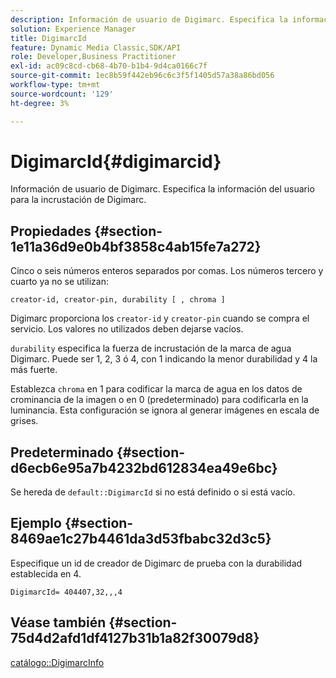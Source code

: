 ```yaml
---
description: Información de usuario de Digimarc. Especifica la información del usuario para la incrustación de Digimarc.
solution: Experience Manager
title: DigimarcId
feature: Dynamic Media Classic,SDK/API
role: Developer,Business Practitioner
exl-id: ac09c8cd-cb68-4b70-b1b4-9d4ca0166c7f
source-git-commit: 1ec8b59f442eb96c6c3f5f1405d57a38a86bd056
workflow-type: tm+mt
source-wordcount: '129'
ht-degree: 3%

---
```


# DigimarcId{#digimarcid}

Información de usuario de Digimarc. Especifica la información del usuario para la incrustación de Digimarc.

## Propiedades {#section-1e11a36d9e0b4bf3858c4ab15fe7a272}

Cinco o seis números enteros separados por comas. Los números tercero y cuarto ya no se utilizan:

`creator-id, creator-pin, durability [ , chroma ]`

Digimarc proporciona los `creator-id` y `creator-pin` cuando se compra el servicio. Los valores no utilizados deben dejarse vacíos.

`durability` especifica la fuerza de incrustación de la marca de agua Digimarc. Puede ser 1, 2, 3 ó 4, con 1 indicando la menor durabilidad y 4 la más fuerte.

Establezca `chroma` en 1 para codificar la marca de agua en los datos de crominancia de la imagen o en 0 (predeterminado) para codificarla en la luminancia. Esta configuración se ignora al generar imágenes en escala de grises.

## Predeterminado {#section-d6ecb6e95a7b4232bd612834ea49e6bc}

Se hereda de `default::DigimarcId` si no está definido o si está vacío.

## Ejemplo {#section-8469ae1c27b4461da3d53fbabc32d3c5}

Especifique un id de creador de Digimarc de prueba con la durabilidad establecida en 4.

`DigimarcId= 404407,32,,,4`

## Véase también {#section-75d4d2afd1df4127b31b1a82f30079d8}

[catálogo::DigimarcInfo](../../../../../is-api/image-catalog/image-serving-api-ref/c-image-catalog-reference/c-image-svg-data-reference/c-image-data-reference/r-digimarcinfo-cat.md#reference-4925764ed683466bb7af4b807c86f8ba)
